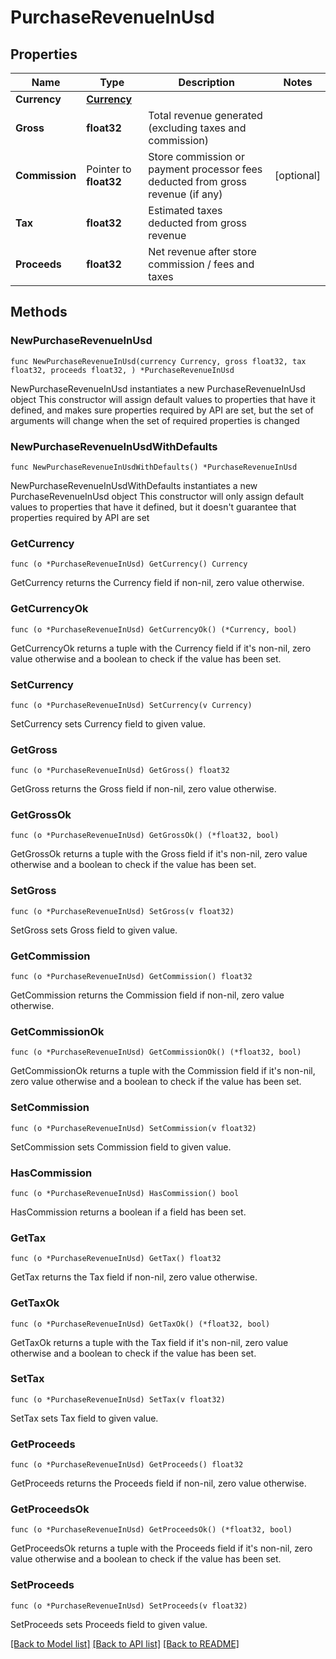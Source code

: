 # PurchaseRevenueInUsd

## Properties

Name | Type | Description | Notes
------------ | ------------- | ------------- | -------------
**Currency** | [**Currency**](Currency.md) |  | 
**Gross** | **float32** | Total revenue generated (excluding taxes and commission) | 
**Commission** | Pointer to **float32** | Store commission or payment processor fees deducted from gross revenue (if any) | [optional] 
**Tax** | **float32** | Estimated taxes deducted from gross revenue | 
**Proceeds** | **float32** | Net revenue after store commission / fees and taxes | 

## Methods

### NewPurchaseRevenueInUsd

`func NewPurchaseRevenueInUsd(currency Currency, gross float32, tax float32, proceeds float32, ) *PurchaseRevenueInUsd`

NewPurchaseRevenueInUsd instantiates a new PurchaseRevenueInUsd object
This constructor will assign default values to properties that have it defined,
and makes sure properties required by API are set, but the set of arguments
will change when the set of required properties is changed

### NewPurchaseRevenueInUsdWithDefaults

`func NewPurchaseRevenueInUsdWithDefaults() *PurchaseRevenueInUsd`

NewPurchaseRevenueInUsdWithDefaults instantiates a new PurchaseRevenueInUsd object
This constructor will only assign default values to properties that have it defined,
but it doesn't guarantee that properties required by API are set

### GetCurrency

`func (o *PurchaseRevenueInUsd) GetCurrency() Currency`

GetCurrency returns the Currency field if non-nil, zero value otherwise.

### GetCurrencyOk

`func (o *PurchaseRevenueInUsd) GetCurrencyOk() (*Currency, bool)`

GetCurrencyOk returns a tuple with the Currency field if it's non-nil, zero value otherwise
and a boolean to check if the value has been set.

### SetCurrency

`func (o *PurchaseRevenueInUsd) SetCurrency(v Currency)`

SetCurrency sets Currency field to given value.


### GetGross

`func (o *PurchaseRevenueInUsd) GetGross() float32`

GetGross returns the Gross field if non-nil, zero value otherwise.

### GetGrossOk

`func (o *PurchaseRevenueInUsd) GetGrossOk() (*float32, bool)`

GetGrossOk returns a tuple with the Gross field if it's non-nil, zero value otherwise
and a boolean to check if the value has been set.

### SetGross

`func (o *PurchaseRevenueInUsd) SetGross(v float32)`

SetGross sets Gross field to given value.


### GetCommission

`func (o *PurchaseRevenueInUsd) GetCommission() float32`

GetCommission returns the Commission field if non-nil, zero value otherwise.

### GetCommissionOk

`func (o *PurchaseRevenueInUsd) GetCommissionOk() (*float32, bool)`

GetCommissionOk returns a tuple with the Commission field if it's non-nil, zero value otherwise
and a boolean to check if the value has been set.

### SetCommission

`func (o *PurchaseRevenueInUsd) SetCommission(v float32)`

SetCommission sets Commission field to given value.

### HasCommission

`func (o *PurchaseRevenueInUsd) HasCommission() bool`

HasCommission returns a boolean if a field has been set.

### GetTax

`func (o *PurchaseRevenueInUsd) GetTax() float32`

GetTax returns the Tax field if non-nil, zero value otherwise.

### GetTaxOk

`func (o *PurchaseRevenueInUsd) GetTaxOk() (*float32, bool)`

GetTaxOk returns a tuple with the Tax field if it's non-nil, zero value otherwise
and a boolean to check if the value has been set.

### SetTax

`func (o *PurchaseRevenueInUsd) SetTax(v float32)`

SetTax sets Tax field to given value.


### GetProceeds

`func (o *PurchaseRevenueInUsd) GetProceeds() float32`

GetProceeds returns the Proceeds field if non-nil, zero value otherwise.

### GetProceedsOk

`func (o *PurchaseRevenueInUsd) GetProceedsOk() (*float32, bool)`

GetProceedsOk returns a tuple with the Proceeds field if it's non-nil, zero value otherwise
and a boolean to check if the value has been set.

### SetProceeds

`func (o *PurchaseRevenueInUsd) SetProceeds(v float32)`

SetProceeds sets Proceeds field to given value.



[[Back to Model list]](../README.md#documentation-for-models) [[Back to API list]](../README.md#documentation-for-api-endpoints) [[Back to README]](../README.md)


